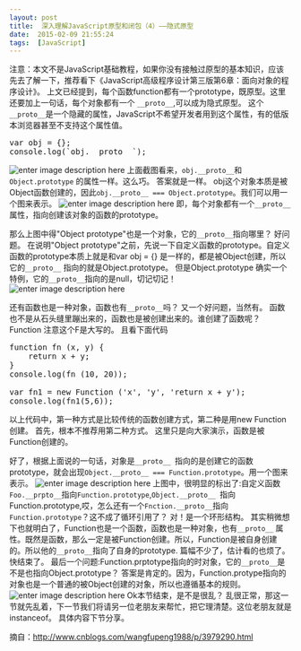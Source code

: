 ```yaml
---
layout: post
title:  深入理解JavaScript原型和闭包（4）——隐式原型
date:  2015-02-09 21:55:24
tags:  [JavaScript]
---
```

注意：本文不是JavaScript基础教程，如果你没有接触过原型的基本知识，应该先去了解一下，推荐看下《JavaScript高级程序设计第三版第6章：面向对象的程序设计》。
上文已经提到，每个函数function都有一个prototype，既原型。这里还要加上一句话，每个对象都有一个 `__proto__`,可以成为隐式原型。
这个`__proto__`是一个隐藏的属性，JavaScript不希望开发者用到这个属性，有的低版本浏览器甚至不支持这个属性值。<!--more-->
<pre>
var obj = {};
console.log(`obj.__proto__`);
</pre>
![enter image description here](http://images.cnitblog.com/blog/138012/201409/181508340651970.png)
上面截图看来，`obj.__proto__`和`Object.prototype` 的属性一样。这么巧。
答案就是一样。
obj这个对象本质是被Object函数创建的，因此`obj.__proto__ === Object.prototype`。我们可以用一个图来表示。
![enter image description here](http://images.cnitblog.com/blog/138012/201409/181509180812624.png)
即，每个对象都有一个`__proto__`属性，指向创建该对象的函数的prototype。

那么上图中得"Object prototype"也是一个对象，它的`__proto__`指向哪里？
好问题。
在说明"Object prototype"之前，先说一下自定义函数的prototype。自定义函数的prototype本质上就是和var obj = {} 是一样的，都是被Object创建，所以它的`__proto__` 指向的就是Object.prototype。
但是Object.prototype 确实一个特例，它的`__proto__`指向的是null，切记切记！
![enter image description here](http://images.cnitblog.com/blog/138012/201409/181510403153733.png)

还有函数也是一种对象，函数也有`__proto__`吗？
又一个好问题，当然有。
函数也不是从石头缝里蹦出来的，函数也是被创建出来的。谁创建了函数呢？Function 注意这个F是大写的。
且看下面代码
<pre>
function fn (x, y) {
	return x + y;
}
console.log(fn (10, 20));

var fn1 = new Function ('x', 'y', 'return x + y');
console.log(fn1(5,6));
</pre>
以上代码中，第一种方式是比较传统的函数创建方式，第二种是用new Function 创建。
首先，根本不推荐用第二种方式。
这里只是向大家演示，函数是被Function创建的。

好了，根据上面说的一句话，对象是`__proto__ `指向的是创建它的函数prototype，就会出现`Object.__proto__ === Function.prototype`。用一个图来表示。
![enter image description here](http://images.cnitblog.com/blog/138012/201409/181512068463597.png)
上图中，很明显的标出了:自定义函数`Foo.__prpto__`指向`Function.prototype`,`Object.__proto__ `指向Function.prototype,哎，怎么还有一个`Fnction.__proto__`指向`Function.prototype`？这不成了循环引用了？
对！是一个环形结构。
其实稍微想下也就明白了，Function也是一个函数，函数也是一种对象，也有`__proto__` 属性。既然是函数，那么一定是被Function创建。所以，Function是被自身创建的。所以他的`__proto__`指向了自身的prototype.
篇幅不少了，估计看的也烦了。快结束了。
最后一个问题:Function.prptotype指向的时对象，它的`__proto__`是不是也指向Object.prototype？
答案是肯定的。因为，Function.protype指向的对象也是一个普通的被Object创建的对象，所以也遵循基本的规则。
![enter image description here](http://images.cnitblog.com/blog/138012/201409/181512489403338.png)
Ok本节结束，是不是很乱？
乱很正常，那这一节就先乱着，下一节我们将请另一位老朋友来帮忙，把它理清楚。这位老朋友就是instanceof。
具体内容下节分享。

摘自：http://www.cnblogs.com/wangfupeng1988/p/3979290.html
